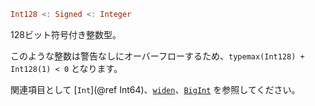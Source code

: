 ```julia
Int128 <: Signed <: Integer
```

128ビット符号付き整数型。

このような整数は警告なしにオーバーフローするため、`typemax(Int128) + Int128(1) < 0` となります。

関連項目として [`Int`](@ref Int64)、[`widen`](@ref)、[`BigInt`](@ref) を参照してください。
